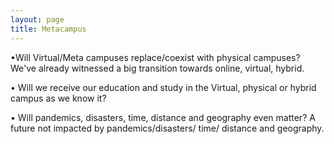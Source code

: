 ```yaml
---
layout: page
title: Metacampus
---
```


•Will Virtual/Meta campuses replace/coexist with physical campuses? We've already witnessed a big transition towards online, virtual, hybrid.

•	Will we receive our education and study in the Virtual, physical or hybrid campus as we know it?

•	Will pandemics, disasters, time, distance and geography even matter? A future not impacted by pandemics/disasters/ time/ distance and geography.
